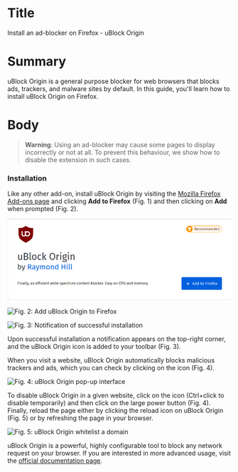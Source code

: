 # Title  #
Install an ad-blocker on Firefox - uBlock Origin

# Summary #
uBlock Origin is a general purpose blocker for web browsers that blocks ads,
trackers, and malware sites by default. In this guide, you'll learn how to
install uBlock Origin on Firefox.

# Body #
> **Warning**: Using an ad-blocker may cause some pages to display incorrectly
> or not at all. To prevent this behaviour, we show how to disable the extension
> in such cases.

### Installation ###
Like any other add-on, install uBlock Origin by visiting the [Mozilla Firefox
Add-ons page][1] and clicking **Add to Firefox** (Fig. 1) and then clicking on
**Add** when prompted (Fig. 2).

![Fig. 1: Download uBlock Origin](../images/Firefox/ublock-add.png?raw=true)

![Fig. 2: Add uBlock Origin to
Firefox](../images/Firefox/ublock-prompt.png?raw=true)

![Fig. 3: Notification of successful
installation](../images/Firefox/ublock-notify.png?raw=true)

Upon successful installation a notification appears on the top-right corner, and
the uBlock Origin icon is added to your toolbar (Fig. 3).

When you visit a website, uBlock Origin automatically blocks malicious trackers
and ads, which you can check by clicking on the icon (Fig. 4).

![Fig. 4: uBlock Origin pop-up
interface](../images/Firefox/ublock-test.png?raw=true)

To disable uBlock Origin in a given website, click on the icon (Ctrl+click to
disable temporarily) and then click on the large power button (Fig. 4). Finally,
reload the page either by clicking the reload icon on uBlock Origin (Fig. 5) or
by refreshing the page in your browser.


![Fig. 5: uBlock Origin whitelist a
domain](../images/Firefox/ublock-whitelist.png?raw=true)

uBlock Origin is a powerful, highly configurable tool to block any network
request on your browser. If you are interested in more advanced usage, visit the
[official documentation page][2].

[1]: https://addons.mozilla.org/en-US/firefox/addon/ublock-origin/

[2]: https://github.com/gorhill/uBlock/wiki
